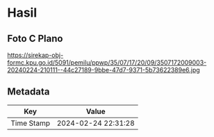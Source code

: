 # Hasil

## Foto C Plano

https://sirekap-obj-formc.kpu.go.id/5091/pemilu/ppwp/35/07/17/20/09/3507172009003-20240224-210111--44c27189-9bbe-47d7-9371-5b73622389e6.jpg


## Metadata

| Key        | Value               |
| ---------- | ------------------- |
| Time Stamp | 2024-02-24 22:31:28 |



